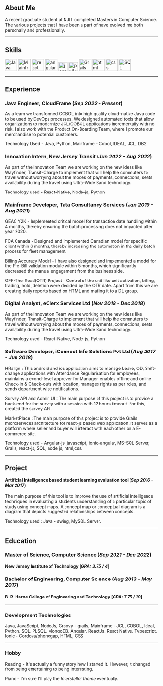 ## About Me

A recent graduate student at NJIT completed Masters in Computer Science. The various projects that I have been a part of have evolved me both personally and professionally.

---

## Skills

<p align='left'>
<img src="https://www.svgrepo.com/show/303388/java-4-logo.svg" alt="Java" width="40" height="40"/>
<img src="https://www.svgrepo.com/show/339080/cobol-language.svg" alt="Mainframe Cobol" width="40" height="40"/>
   <img src="https://upload.wikimedia.org/wikipedia/commons/thumb/a/a7/React-icon.svg/1280px-React-icon.svg.png" alt="react" width="auto" height="40"/>
   <img src="https://angular.io/assets/images/logos/angular/angular.svg" alt="angular" width="40" height="40"/>
   <img src='https://upload.wikimedia.org/wikipedia/commons/6/6a/JavaScript-logo.png' height='30' width='auto' alt="javascript">
   <img src='https://www.svgrepo.com/show/452091/python.svg' height='30' width='auto' alt="python">
   <img src="https://www.svgrepo.com/show/353832/grails.svg" alt="Grails" width="40" height="40"/>
   <img src="https://upload.wikimedia.org/wikipedia/commons/thumb/6/61/HTML5_logo_and_wordmark.svg/2048px-HTML5_logo_and_wordmark.svg.png" alt="html" width="40" height="40">
  <img src='https://upload.wikimedia.org/wikipedia/commons/thumb/d/d5/CSS3_logo_and_wordmark.svg/1200px-CSS3_logo_and_wordmark.svg.png' alt="css" width="40" height="40">
  <img src='https://www.svgrepo.com/show/331760/sql-database-generic.svg' alt="SQL" width="40" height="40">
</p>

---

## Experience

###  **Java Engineer,** CloudFrame                                            (*Sep 2022 - Present*)

As a team we transformed COBOL into high quality cloud-native Java code to be used by DevOps processes. We designed automated tools that allow organizations to modernize JCL/COBOL applications incrementally with no risk. I also work with the Product On-Boarding Team, where I promote our merchandise to potential customers.

Technology Used - Java, Python, Mainframe - Cobol, IDEAL, JCL, DB2


###  **Innovation Intern,** New Jersey Transit                                (*Jun 2022 - Aug 2022*)

As part of the Innovation Team we are working on the new ideas like Wayfinder, Transit-Charge to implement that will help the commuters to travel without worrying about the modes of payments, connections, seats availability during the travel using Ultra-Wide Band technology.

Technology used - React-Native, Node-js, Python

###  **Mainframe Developer,** Tata Consultancy Services                       (*Jan 2019 - Aug 2021*)

GEAC Y2K - Implemented critical model for transaction date handling within 4 months, thereby ensuring the batch processing does not impacted after year 2020.

FCA Canada - Designed and implemented Canadian model for specific client within 6 months, thereby increasing the automation in the daily batch process for fleet management.

Billing Accuracy Model - I have also designed and implemented a model for the Pre-Bill validation module within 5 months, which significantly decreased the manual engagement from the business side.

OFF-The-Road(OTR) Project - Control of the unit like unit activation, billing, trading, hold, deletion were decided by the OTR date. Apart from this we are creating daily reports based on HTML and mailing it to a DL group.

###  **Digital Analyst,** eClerx Services Ltd                                (*Nov 2018 - Dec 2018*)

As part of the Innovation Team we are working on the new ideas like Wayfinder, Transit-Charge to implement that will help the commuters to travel without worrying about the modes of payments, connections, seats availability during the travel using Ultra-Wide Band technology.

Technology used - React-Native, Node-js, Python

###  **Software Developer,** iConnect Info Solutions Pvt Ltd                 (*Aug 2017 - Jun 2018*)

HRalign : This android and ios application aims to manage Leave, OD, Shift-change applications with Attendance Regularisation for employees, maintains a econd-level approver for Manager, enables offline and online Check-in & Check-outs with location, manages rights as per roles, and sends department wise notifications.

Survey API and Admin UI : The main purpose of this project is to provide a back-end for the survey with a session with 12 hours timeout. For this, I created the survey API.

MarketPlace : The main purpose of this project is to provide Grails microservices architecture for react-js based web application. It serves as a platform where seller and buyer will interact with each other on a E-commerce site.

Technology used - Angular-js, javascript, ionic-angular, MS-SQL Server, Grails, react-js, SQL, node js, html,css.

---

## Project

####  **Artificial Intelligence based student learning evaluation tool**    (*Sep 2016 - Mar 2017*)

The main purpose of this tool is to improve the use of artificial intelligence techniques in evaluating a students understanding of a particular topic of study using concept maps. A concept map or conceptual diagram is a diagram that depicts suggested relationships between concepts.

Technology used : Java - swing, MySQL Server.

---

## Education

###  **Master of Science,** Computer Science                              (*Sep 2021 - Dec 2022*)
####  New Jersey Institute of Technology                                  [*GPA: 3.75 / 4*]

###  **Bachelor of Engineering,** Computer Science                        (*Aug 2013 - May 2017*)
####  B. R. Harne College of Engineering and Technology                   [*GPA: 7.75 / 10*]

---

### Development Technologies

 Java, JavaScript, NodeJs, Groovy - grails, Mainframe - JCL, COBOL, Ideal, Python, SQL, PLSQL, MongoDB, Angular, ReactJs, React Native, Typescript, Ionic - Cordova/phonegap, HTML, CSS

---

 ### Hobby

 Reading - It's actually a funny story how I started it. However, it changed from being entertaining to being interesting.

 Piano - I'm sure I'll play the *Interstellar theme* eventually. 

